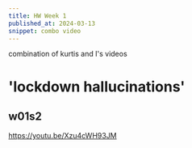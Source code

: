 ```yaml
---
title: HW Week 1
published_at: 2024-03-13
snippet: combo video
---
```


combination of kurtis and I's videos

# 'lockdown hallucinations'

## w01s2

https://youtu.be/Xzu4cWH93JM
